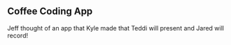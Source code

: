 ## Coffee Coding App

Jeff thought of an app that Kyle made that Teddi will present and Jared will record!
